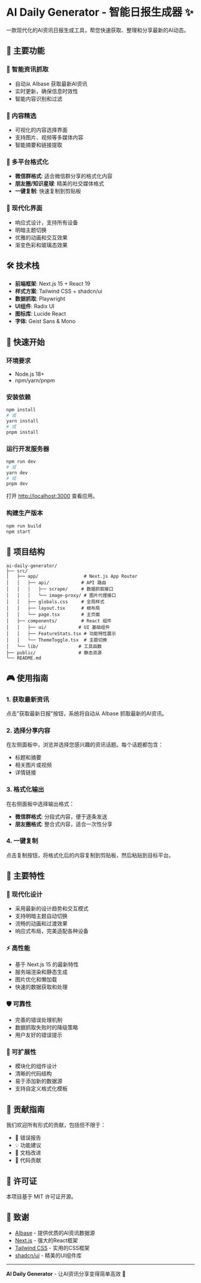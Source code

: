 # AI Daily Generator - 智能日报生成器 ✨

一款现代化的AI资讯日报生成工具，帮您快速获取、整理和分享最新的AI动态。

## 🌟 主要功能

### 📰 智能资讯抓取
- 自动从 AIbase 获取最新AI资讯
- 实时更新，确保信息时效性
- 智能内容识别和过滤

### 🎯 内容精选
- 可视化的内容选择界面
- 支持图片、视频等多媒体内容
- 智能摘要和链接提取

### 📱 多平台格式化
- **微信群格式**: 适合微信群分享的格式化内容
- **朋友圈/知识星球**: 精美的社交媒体格式
- **一键复制**: 快速复制到剪贴板

### 🎨 现代化界面
- 响应式设计，支持所有设备
- 明暗主题切换
- 优雅的动画和交互效果
- 渐变色彩和玻璃态效果

## 🛠️ 技术栈

- **前端框架**: Next.js 15 + React 19
- **样式方案**: Tailwind CSS + shadcn/ui
- **数据抓取**: Playwright
- **UI组件**: Radix UI
- **图标库**: Lucide React
- **字体**: Geist Sans & Mono

## 🚀 快速开始

### 环境要求
- Node.js 18+
- npm/yarn/pnpm

### 安装依赖
```bash
npm install
# 或
yarn install
# 或
pnpm install
```

### 运行开发服务器
```bash
npm run dev
# 或
yarn dev
# 或
pnpm dev
```

打开 [http://localhost:3000](http://localhost:3000) 查看应用。

### 构建生产版本
```bash
npm run build
npm start
```

## 📁 项目结构

```
ai-daily-generator/
├── src/
│   ├── app/                 # Next.js App Router
│   │   ├── api/            # API 路由
│   │   │   ├── scrape/     # 数据抓取接口
│   │   │   └── image-proxy/ # 图片代理接口
│   │   ├── globals.css     # 全局样式
│   │   ├── layout.tsx      # 根布局
│   │   └── page.tsx        # 主页面
│   ├── components/         # React 组件
│   │   ├── ui/            # UI 基础组件
│   │   ├── FeatureStats.tsx # 功能特性展示
│   │   └── ThemeToggle.tsx  # 主题切换
│   └── lib/               # 工具函数
├── public/                # 静态资源
└── README.md
```

## 🎮 使用指南

### 1. 获取最新资讯
点击"获取最新日报"按钮，系统将自动从 AIbase 抓取最新的AI资讯。

### 2. 选择分享内容
在左侧面板中，浏览并选择您感兴趣的资讯话题。每个话题都包含：
- 标题和摘要
- 相关图片或视频
- 详情链接

### 3. 格式化输出
在右侧面板中选择输出格式：
- **微信群格式**: 分段式内容，便于逐条发送
- **朋友圈格式**: 整合式内容，适合一次性分享

### 4. 一键复制
点击复制按钮，将格式化后的内容复制到剪贴板，然后粘贴到目标平台。

## 🌈 主要特性

### 🎨 现代化设计
- 采用最新的设计趋势和交互模式
- 支持明暗主题自动切换
- 流畅的动画和过渡效果
- 响应式布局，完美适配各种设备

### ⚡ 高性能
- 基于 Next.js 15 的最新特性
- 服务端渲染和静态生成
- 图片优化和懒加载
- 快速的数据获取和处理

### 🛡️ 可靠性
- 完善的错误处理机制
- 数据抓取失败时的降级策略
- 用户友好的错误提示

### 🔧 可扩展性
- 模块化的组件设计
- 清晰的代码结构
- 易于添加新的数据源
- 支持自定义格式化模板

## 🤝 贡献指南

我们欢迎所有形式的贡献，包括但不限于：
- 🐛 错误报告
- 💡 功能建议
- 📝 文档改进
- 🔧 代码贡献

## 📄 许可证

本项目基于 MIT 许可证开源。

## 🙏 致谢

- [AIbase](https://www.aibase.com/) - 提供优质的AI资讯数据源
- [Next.js](https://nextjs.org/) - 强大的React框架
- [Tailwind CSS](https://tailwindcss.com/) - 实用的CSS框架
- [shadcn/ui](https://ui.shadcn.com/) - 精美的UI组件库

---

**AI Daily Generator** - 让AI资讯分享变得简单高效 🚀
